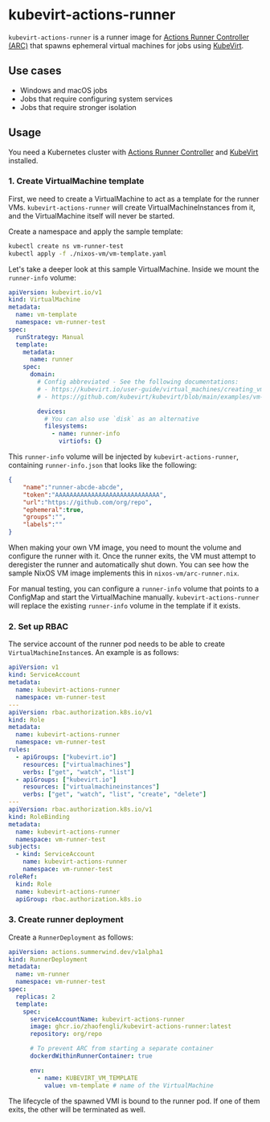 # kubevirt-actions-runner

`kubevirt-actions-runner` is a runner image for [Actions Runner Controller (ARC)](https://github.com/actions/actions-runner-controller) that spawns ephemeral virtual machines for jobs using [KubeVirt](https://kubevirt.io).

## Use cases

- Windows and macOS jobs
- Jobs that require configuring system services
- Jobs that require stronger isolation

## Usage

You need a Kubernetes cluster with [Actions Runner Controller](https://github.com/actions/actions-runner-controller/blob/master/docs/quickstart.md) and [KubeVirt](https://kubevirt.io/quickstart_cloud) installed.

### 1. Create VirtualMachine template

First, we need to create a VirtualMachine to act as a template for the runner VMs.
`kubevirt-actions-runner` will create VirtualMachineInstances from it, and the VirtualMachine itself will never be started.

Create a namespace and apply the sample template:

```bash
kubectl create ns vm-runner-test
kubectl apply -f ./nixos-vm/vm-template.yaml
```

Let's take a deeper look at this sample VirtualMachine.
Inside we mount the `runner-info` volume:

```yaml
apiVersion: kubevirt.io/v1
kind: VirtualMachine
metadata:
  name: vm-template
  namespace: vm-runner-test
spec:
  runStrategy: Manual
  template:
    metadata:
      name: runner
    spec:
      domain:
        # Config abbreviated - See the following documentations:
        # - https://kubevirt.io/user-guide/virtual_machines/creating_vms
        # - https://github.com/kubevirt/kubevirt/blob/main/examples/vm-cirros.yaml

        devices:
          # You can also use `disk` as an alternative
          filesystems:
            - name: runner-info
              virtiofs: {}
```

This `runner-info` volume will be injected by `kubevirt-actions-runner`, containing `runner-info.json` that looks like the following:

```json
{
    "name":"runner-abcde-abcde",
    "token":"AAAAAAAAAAAAAAAAAAAAAAAAAAAAA",
    "url":"https://github.com/org/repo",
    "ephemeral":true,
    "groups":"",
    "labels":""
}
```

When making your own VM image, you need to mount the volume and configure the runner with it.
Once the runner exits, the VM must attempt to deregister the runner and automatically shut down.
You can see how the sample NixOS VM image implements this in `nixos-vm/arc-runner.nix`.

For manual testing, you can configure a `runner-info` volume that points to a ConfigMap and start the VirtualMachine manually.
`kubevirt-actions-runner` will replace the existing `runner-info` volume in the template if it exists.

### 2. Set up RBAC

The service account of the runner pod needs to be able to create `VirtualMachineInstance`s.
An example is as follows:

```yaml
apiVersion: v1
kind: ServiceAccount
metadata:
  name: kubevirt-actions-runner
  namespace: vm-runner-test
---
apiVersion: rbac.authorization.k8s.io/v1
kind: Role
metadata:
  name: kubevirt-actions-runner
  namespace: vm-runner-test
rules:
  - apiGroups: ["kubevirt.io"]
    resources: ["virtualmachines"]
    verbs: ["get", "watch", "list"]
  - apiGroups: ["kubevirt.io"]
    resources: ["virtualmachineinstances"]
    verbs: ["get", "watch", "list", "create", "delete"]
---
apiVersion: rbac.authorization.k8s.io/v1
kind: RoleBinding
metadata:
  name: kubevirt-actions-runner
  namespace: vm-runner-test
subjects:
  - kind: ServiceAccount
    name: kubevirt-actions-runner
    namespace: vm-runner-test
roleRef:
  kind: Role
  name: kubevirt-actions-runner
  apiGroup: rbac.authorization.k8s.io
```

### 3. Create runner deployment

Create a `RunnerDeployment` as follows:

```yaml
apiVersion: actions.summerwind.dev/v1alpha1
kind: RunnerDeployment
metadata:
  name: vm-runner
  namespace: vm-runner-test
spec:
  replicas: 2
  template:
    spec:
      serviceAccountName: kubevirt-actions-runner
      image: ghcr.io/zhaofengli/kubevirt-actions-runner:latest
      repository: org/repo

      # To prevent ARC from starting a separate container
      dockerdWithinRunnerContainer: true

      env:
        - name: KUBEVIRT_VM_TEMPLATE
          value: vm-template # name of the VirtualMachine
```

The lifecycle of the spawned VMI is bound to the runner pod.
If one of them exits, the other will be terminated as well.
